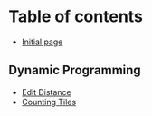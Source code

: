 # Table of contents

* [Initial page](README.md)

## Dynamic Programming

* [Edit Distance](dynamic-programming/edit-distance.md)
* [Counting Tiles](dynamic-programming/counting-tiles.md)

